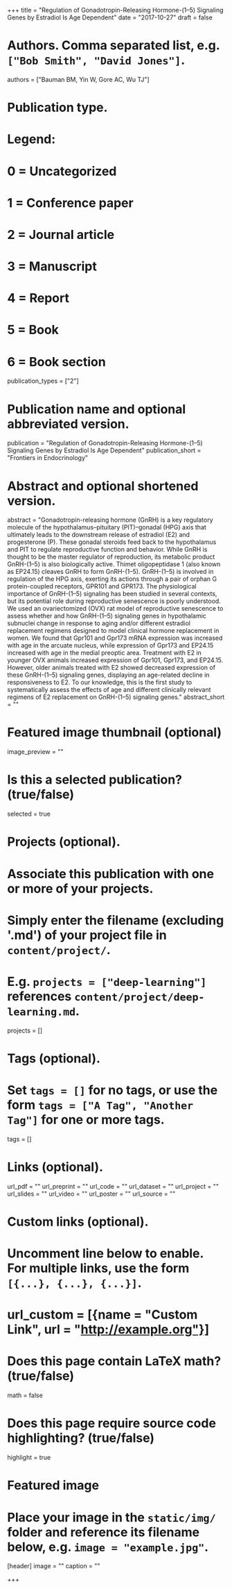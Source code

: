 +++
title = "Regulation of Gonadotropin-Releasing Hormone-(1–5) Signaling Genes by Estradiol Is Age Dependent"
date = "2017-10-27"
draft = false

# Authors. Comma separated list, e.g. `["Bob Smith", "David Jones"]`.
authors = ["Bauman BM, Yin W, Gore AC, Wu TJ"]

# Publication type.
# Legend:
# 0 = Uncategorized
# 1 = Conference paper
# 2 = Journal article
# 3 = Manuscript
# 4 = Report
# 5 = Book
# 6 = Book section
publication_types = ["2"]

# Publication name and optional abbreviated version.
publication = "Regulation of Gonadotropin-Releasing Hormone-(1–5) Signaling Genes by Estradiol Is Age Dependent"
publication_short = "Frontiers in Endocrinology"

# Abstract and optional shortened version.
abstract = "Gonadotropin-releasing hormone (GnRH) is a key regulatory molecule of the hypothalamus–pituitary (PIT)–gonadal (HPG) axis that ultimately leads to the downstream release of estradiol (E2) and progesterone (P). These gonadal steroids feed back to the hypothalamus and PIT to regulate reproductive function and behavior. While GnRH is thought to be the master regulator of reproduction, its metabolic product GnRH-(1–5) is also biologically active. Thimet oligopeptidase 1 (also known as EP24.15) cleaves GnRH to form GnRH-(1–5). GnRH-(1–5) is involved in regulation of the HPG axis, exerting its actions through a pair of orphan G protein-coupled receptors, GPR101 and GPR173. The physiological importance of GnRH-(1–5) signaling has been studied in several contexts, but its potential role during reproductive senescence is poorly understood. We used an ovariectomized (OVX) rat model of reproductive senescence to assess whether and how GnRH-(1–5) signaling genes in hypothalamic subnuclei change in response to aging and/or different estradiol replacement regimens designed to model clinical hormone replacement in women. We found that Gpr101 and Gpr173 mRNA expression was increased with age in the arcuate nucleus, while expression of Gpr173 and EP24.15 increased with age in the medial preoptic area. Treatment with E2 in younger OVX animals increased expression of Gpr101, Gpr173, and EP24.15. However, older animals treated with E2 showed decreased expression of these GnRH-(1–5) signaling genes, displaying an age-related decline in responsiveness to E2. To our knowledge, this is the first study to systematically assess the effects of age and different clinically relevant regimens of E2 replacement on GnRH-(1–5) signaling genes."
abstract_short = ""

# Featured image thumbnail (optional)
image_preview = ""

# Is this a selected publication? (true/false)
selected = true

# Projects (optional).
#   Associate this publication with one or more of your projects.
#   Simply enter the filename (excluding '.md') of your project file in `content/project/`.
#   E.g. `projects = ["deep-learning"]` references `content/project/deep-learning.md`.
projects = []

# Tags (optional).
#   Set `tags = []` for no tags, or use the form `tags = ["A Tag", "Another Tag"]` for one or more tags.
tags = []

# Links (optional).
url_pdf = ""
url_preprint = ""
url_code = ""
url_dataset = ""
url_project = ""
url_slides = ""
url_video = ""
url_poster = ""
url_source = ""

# Custom links (optional).
#   Uncomment line below to enable. For multiple links, use the form `[{...}, {...}, {...}]`.
# url_custom = [{name = "Custom Link", url = "http://example.org"}]

# Does this page contain LaTeX math? (true/false)
math = false

# Does this page require source code highlighting? (true/false)
highlight = true

# Featured image
# Place your image in the `static/img/` folder and reference its filename below, e.g. `image = "example.jpg"`.
[header]
image = ""
caption = ""

+++
